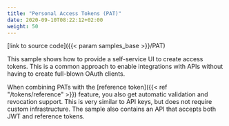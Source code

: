 ```yaml
---
title: "Personal Access Tokens (PAT)"
date: 2020-09-10T08:22:12+02:00
weight: 50
---
```


[link to source code]({{< param samples_base >}}/PAT)

This sample shows how to provide a self-service UI to create access tokens. This is a common approach to enable integrations with APIs without having to create full-blown OAuth clients.

When combining PATs with the [reference token]({{< ref "/tokens/reference" >}}) feature, you also get automatic validation and revocation support. This is very similar to API keys, but does not require custom infrastructure. The sample also contains an API that accepts both JWT and reference tokens.
